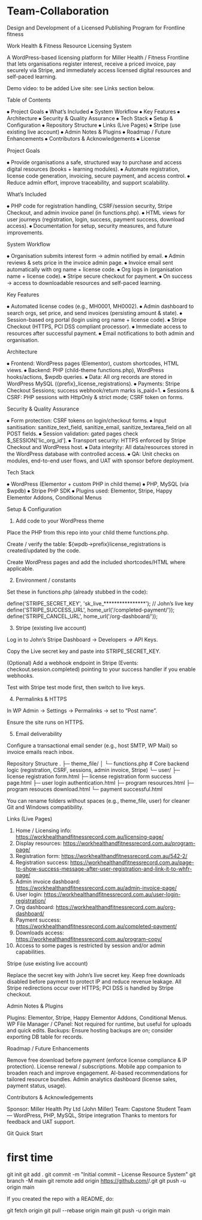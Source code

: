 # Team-Collaboration
Design and Development of a Licensed Publishing Program for Frontline fitness

Work Health & Fitness Resource Licensing System

A WordPress-based licensing platform for Miller Health / Fitness Frontline that lets organisations register interest, receive a priced invoice, pay securely via Stripe, and immediately access licensed digital resources and self-paced learning.

Demo video: to be added
Live site: see Links section below.

Table of Contents

⦁	Project Goals
⦁	What’s Included
⦁	System Workflow
⦁	Key Features
⦁	Architecture
⦁	Security & Quality Assurance
⦁	Tech Stack
⦁	Setup & Configuration
⦁	Repository Structure
⦁	Links (Live Pages)
⦁	Stripe (use existing live account)
⦁	Admin Notes & Plugins
⦁	Roadmap / Future Enhancements
⦁	Contributors & Acknowledgements
⦁	License

Project Goals

⦁	Provide organisations a safe, structured way to purchase and access digital resources (books + learning modules).
⦁	Automate registration, license code generation, invoicing, secure payment, and access control.
⦁	Reduce admin effort, improve traceability, and support scalability.

What’s Included

⦁	PHP code for registration handling, CSRF/session security, Stripe Checkout, and admin invoice panel (in functions.php).
⦁	HTML views for user journeys (registration, login, success, payment success, download access).
⦁	Documentation for setup, security measures, and future improvements.

System Workflow

⦁	Organisation submits interest form → admin notified by email.
⦁	Admin reviews & sets price in the invoice admin page.
⦁	Invoice email sent automatically with org name + license code.
⦁	Org logs in (organisation name + license code).
⦁	Stripe secure checkout for payment.
⦁	On success → access to downloadable resources and self-paced learning.

Key Features

⦁	Automated license codes (e.g., MH0001, MH0002).
⦁	Admin dashboard to search orgs, set price, and send invoices (persisting amount & state).
⦁	Session-based org portal (login using org name + license code).
⦁	Stripe Checkout (HTTPS, PCI DSS compliant processor).
⦁	Immediate access to resources after successful payment.
⦁	Email notifications to both admin and organisation.

Architecture

⦁	Frontend: WordPress pages (Elementor), custom shortcodes, HTML views.
⦁	Backend: PHP (child-theme functions.php), WordPress hooks/actions, $wpdb queries.
⦁	Data: All org records are stored in WordPress MySQL ({prefix}_license_registrations).
⦁	Payments: Stripe Checkout Sessions; success webhook/return marks is_paid=1.
⦁	Sessions & CSRF: PHP sessions with HttpOnly & strict mode; CSRF token on forms.

Security & Quality Assurance

⦁	Form protection: CSRF tokens on login/checkout forms.
⦁	Input sanitisation: sanitize_text_field, sanitize_email, sanitize_textarea_field on all POST fields.
⦁	Session validation: gated pages check $_SESSION['lic_org_id'].
⦁	Transport security: HTTPS enforced by Stripe Checkout and WordPress host.
⦁	Data integrity: All data/resources stored in the WordPress database with controlled access.
⦁	QA: Unit checks on modules, end-to-end user flows, and UAT with sponsor before deployment.

Tech Stack

⦁	WordPress (Elementor + custom PHP in child theme)
⦁	PHP, MySQL (via $wpdb)
⦁	Stripe PHP SDK
⦁	Plugins used: Elementor, Stripe, Happy Elementor Addons, Conditional Menus

Setup & Configuration
1) Add code to your WordPress theme

Place the PHP from this repo into your child theme functions.php.

Create / verify the table: ${wpdb->prefix}license_registrations is created/updated by the code.

Create WordPress pages and add the included shortcodes/HTML where applicable.

2) Environment / constants

Set these in functions.php (already stubbed in the code):

define('STRIPE_SECRET_KEY', 'sk_live_****************'); // John’s live key
define('STRIPE_SUCCESS_URL', home_url('/completed-payment/'));
define('STRIPE_CANCEL_URL',  home_url('/org-dashboard/'));

3) Stripe (existing live account)

Log in to John’s Stripe Dashboard → Developers → API Keys.

Copy the Live secret key and paste into STRIPE_SECRET_KEY.

(Optional) Add a webhook endpoint in Stripe (Events: checkout.session.completed) pointing to your success handler if you enable webhooks.

Test with Stripe test mode first, then switch to live keys.

4) Permalinks & HTTPS

In WP Admin → Settings → Permalinks → set to “Post name”.

Ensure the site runs on HTTPS.

5) Email deliverability

Configure a transactional email sender (e.g., host SMTP, WP Mail) so invoice emails reach inbox.

Repository Structure
.
├─ theme_file/
│  └─ functions.php               # Core backend logic (registration, CSRF, sessions, admin invoice, Stripe)
└─ user/
   ├─ license registration form.html
   ├─ license registration form success page.html
   ├─ user login authentication.html
   ├─ program resources.html
   ├─ program resouces download.html
   └─ payment successful.html


You can rename folders without spaces (e.g., theme_file, user) for cleaner Git and Windows compatibility.

Links (Live Pages)

1.	Home / Licensing info: https://workhealthandfitnessrecord.com.au/licensing-page/
2.	Display resources: https://workhealthandfitnessrecord.com.au/program-page/
3.	Registration form: https://workhealthandfitnessrecord.com.au/542-2/
4.	Registration success: https://workhealthandfitnessrecord.com.au/page-to-show-success-message-after-user-registration-and-link-it-to-whfr-page/
5.	Admin invoice dashboard: https://workhealthandfitnessrecord.com.au/admin-invoice-page/
6.	User login: https://workhealthandfitnessrecord.com.au/user-login-registration/
7.	Org dashboard: https://workhealthandfitnessrecord.com.au/org-dashboard/
8.	Payment success: https://workhealthandfitnessrecord.com.au/completed-payment/
9.	Downloads access: https://workhealthandfitnessrecord.com.au/program-copy/
10.	Access to some pages is restricted by session and/or admin capabilities.

Stripe (use existing live account)

Replace the secret key with John’s live secret key.
Keep free downloads disabled before payment to protect IP and reduce revenue leakage.
All Stripe redirections occur over HTTPS; PCI DSS is handled by Stripe checkout.

Admin Notes & Plugins

Plugins: Elementor, Stripe, Happy Elementor Addons, Conditional Menus.
WP File Manager / CPanel: Not required for runtime, but useful for uploads and quick edits.
Backups: Ensure hosting backups are on; consider exporting DB table for records.

Roadmap / Future Enhancements

Remove free download before payment (enforce license compliance & IP protection).
License renewal / subscriptions.
Mobile app companion to broaden reach and improve engagement.
AI-based recommendations for tailored resource bundles.
Admin analytics dashboard (license sales, payment status, usage).

Contributors & Acknowledgements

Sponsor: Miller Health Pty Ltd (John Miller)
Team: Capstone Student Team — WordPress, PHP, MySQL, Stripe integration
Thanks to mentors for feedback and UAT support.


Git Quick Start
# first time
git init
git add .
git commit -m "Initial commit – License Resource System"
git branch -M main
git remote add origin https://github.com/<your-username>/<your-repo>.git
git push -u origin main


If you created the repo with a README, do:

git fetch origin
git pull --rebase origin main
git push -u origin main
